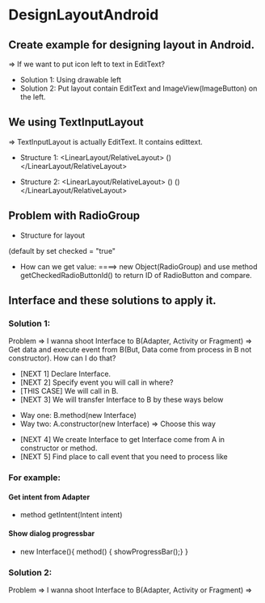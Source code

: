 # DesignLayoutAndroid
## Create example for designing layout in Android.
=> If we want to put icon left to text in EditText?
+ Solution 1: Using drawable left
+ Solution 2: Put layout contain EditText and ImageView(ImageButton) on the left.

## We using TextInputLayout
=> TextInputLayout is actually EditText. It contains edittext.
+ Structure 1:
<LinearLayout/RelativeLayout>
  <EditText>
  <ImageView>(<ImageButton>)
</LinearLayout/RelativeLayout>

+ Structure 2:
<LinearLayout/RelativeLayout>
  <TextInputLayout>
    <EditText>(<AutoTextView>)
  </TextInputLayout>
  <ImageView>(<ImageButton>)
</LinearLayout/RelativeLayout>

## Problem with RadioGroup
+ Structure for layout
<RadioGroup>
  <RadioButton></RadioButton> (default by set checked = "true"
  <RadioButton></RadioButton> 
</RadioGroup>

+ How can we get value: 
====> new Object(RadioGroup) and use method getCheckedRadioButtonId() to return ID of RadioButton and compare.

## Interface and these solutions to apply it.
### Solution 1: 
Problem => I wanna shoot Interface to B(Adapter, Activity or Fragment) 
=> Get data and execute event from B(But, Data come from process in B not constructor). How can I do that?
- [NEXT 1] Declare Interface.
- [NEXT 2] Specify event you will call in where?
- [THIS CASE] We will call in B.
- [NEXT 3] We will transfer Interface to B by these ways below
+ Way one: B.method(new Interface) 
+ Way two: A.constructor(new Interface) => Choose this way
- [NEXT 4] We create Interface to get Interface come from A in constructor or method.
- [NEXT 5] Find place to call event that you need to process like

### For example:
#### Get intent from Adapter 
+ method getIntent(Intent intent)
#### Show dialog progressbar
+ new Interface(){
  method() { showProgressBar();}
}

### Solution 2:
Problem => I wanna shoot Interface to B(Adapter, Activity or Fragment)
=> 
